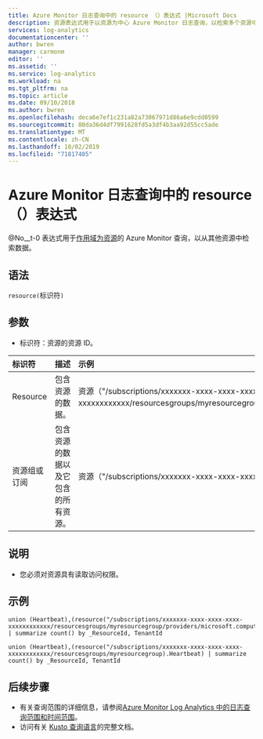 ```yaml
---
title: Azure Monitor 日志查询中的 resource （）表达式 |Microsoft Docs
description: 资源表达式用于以资源为中心 Azure Monitor 日志查询，以检索多个资源中的数据。
services: log-analytics
documentationcenter: ''
author: bwren
manager: carmonm
editor: ''
ms.assetid: ''
ms.service: log-analytics
ms.workload: na
ms.tgt_pltfrm: na
ms.topic: article
ms.date: 09/10/2018
ms.author: bwren
ms.openlocfilehash: deca6e7ef1c231a82a73067971d86a6e9cdd0599
ms.sourcegitcommit: 80da36d4df7991628fd5a3df4b3aa92d55cc5ade
ms.translationtype: MT
ms.contentlocale: zh-CN
ms.lasthandoff: 10/02/2019
ms.locfileid: "71817405"
---
```

# <a name="resource-expression-in-azure-monitor-log-query"></a>Azure Monitor 日志查询中的 resource （）表达式

@No__t-0 表达式用于[作用域为资源](scope.md#query-scope)的 Azure Monitor 查询，以从其他资源中检索数据。 


## <a name="syntax"></a>语法

`resource(`标识符`)`

## <a name="arguments"></a>参数

- 标识符：资源的资源 ID。

| 标识符 | 描述 | 示例
|:---|:---|:---|
| Resource | 包含资源的数据。 | 资源（"/subscriptions/xxxxxxx-xxxx-xxxx-xxxx-xxxxxxxxxxxx/resourcesgroups/myresourcegroup/providers/microsoft.compute/virtualmachines/myvm"） |
| 资源组或订阅 | 包含资源的数据以及它包含的所有资源。  | 资源（"/subscriptions/xxxxxxx-xxxx-xxxx-xxxx-xxxxxxxxxxxx/resourcesgroups/myresourcegroup"） |


## <a name="notes"></a>说明

* 您必须对资源具有读取访问权限。


## <a name="examples"></a>示例

```Kusto
union (Heartbeat),(resource("/subscriptions/xxxxxxx-xxxx-xxxx-xxxx-xxxxxxxxxxxx/resourcesgroups/myresourcegroup/providers/microsoft.compute/virtualmachines/myvm").Heartbeat) | summarize count() by _ResourceId, TenantId
```
```Kusto
union (Heartbeat),(resource("/subscriptions/xxxxxxx-xxxx-xxxx-xxxx-xxxxxxxxxxxx/resourcesgroups/myresourcegroup).Heartbeat) | summarize count() by _ResourceId, TenantId
```


## <a name="next-steps"></a>后续步骤

- 有关查询范围的详细信息，请参阅[Azure Monitor Log Analytics 中的日志查询范围和时间范围](scope.md)。
- 访问有关 [Kusto 查询语言](/azure/kusto/query/)的完整文档。
